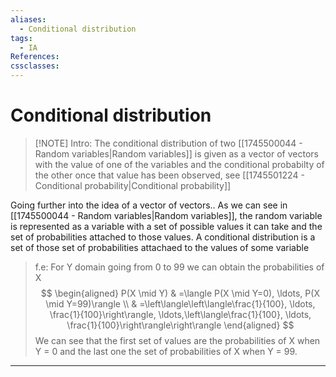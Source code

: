 ```yaml
---
aliases:
  - Conditional distribution
tags:
  - IA
References: 
cssclasses:
---
```

# Conditional distribution

> [!NOTE] Intro: 
> The conditional distribution of two [[1745500044 - Random variables|Random variables]] is given as a vector of vectors with the value of one of the variables and the conditional probabilty of the other once that value has been observed, see [[1745501224 - Conditional probability|Conditional probability]]

Going further into the idea of a vector of vectors..
As we can see in [[1745500044 - Random variables|Random variables]], the random variable is represented as a variable with a set of possible values it can take and the set of probabilities attached to those values.
A conditional distribution is a set of those set of probabilities attachaed to the values of some variable

>f.e: For Y domain going from 0 to 99 we can obtain the probabilities of X 
>$$
\begin{aligned}
P(X \mid Y) & =\langle P(X \mid Y=0), \ldots, P(X \mid Y=99)\rangle \\
& =\left\langle\left\langle\frac{1}{100}, \ldots, \frac{1}{100}\right\rangle, \ldots,\left\langle\frac{1}{100}, \ldots, \frac{1}{100}\right\rangle\right\rangle
\end{aligned}
$$
We can see that the first set of values are the probabilities of X when Y = 0 and the last one the set of probabilities of X when Y = 99.


***